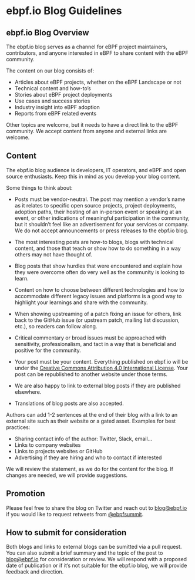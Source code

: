 # ebpf.io Blog Guidelines #

## ebpf.io Blog Overview ##

The ebpf.io blog serves as a channel for eBPF project maintainers, contributors, and anyone interested in eBPF to share content with the eBPF community.

The content on our blog consists of:
* Articles about eBPF projects, whether on the eBPF Landscape or not
* Technical content and how-to’s
* Stories about eBPF project deployments
* Use cases and success stories
* Industry insight into eBPF adoption
* Reports from eBPF related events

Other topics are welcome, but it needs to have a direct link to the eBPF community. We accept content from anyone and external links are welcome.

## Content ##
The ebpf.io blog audience is developers, IT operators, and eBPF and open source enthusiasts. Keep this in mind as you develop your blog content.

Some things to think about:
* Posts must be vendor-neutral. The post may mention a vendor’s name as it relates to specific open source projects, project deployments, adoption paths, their hosting of an in-person event or speaking at an event, or other indications of meaningful participation in the community, but it shouldn’t feel like an advertisement for your services or company. We do not accept announcements or press releases to the ebpf.io blog.

* The most interesting posts are how-to blogs, blogs with technical content, and those that teach or show how to do something in a way others may not have thought of.
* Blog posts that show hurdles that were encountered and explain how they were overcome often do very well as the community is looking to learn.
* Content on how to choose between different technologies and how to accommodate different legacy issues and platforms is a good way to highlight your learnings and share with the community.
* When showing upstreaming of a patch fixing an issue for others, link back to the GitHub issue (or upstream patch, mailing list discussion, etc.), so readers can follow along.
* Critical commentary or broad issues must be approached with sensitivity, professionalism, and tact in a way that is beneficial and positive for the community.
* Your post must be your content. Everything published on ebpf.io will be under the [Creative Commons Attribution 4.0 International License](https://creativecommons.org/licenses/by/4.0/). Your post can be republished to another website under those terms.
* We are also happy to link to external blog posts if they are published elsewhere.
* Translations of blog posts are also accepted.

Authors can add 1-2 sentences at the end of their blog with a link to an external site such as their website or a gated asset. Examples for best practices:
* Sharing contact info of the author: Twitter, Slack, email...
* Links to company websites
* Links to projects websites or GitHub
* Advertising if they are hiring and who to contact if interested

We will review the statement, as we do for the content for the blog. If changes are needed, we will provide suggestions.

## Promotion ##
Please feel free to share the blog on Twitter and reach out to [blog@ebpf.io](blog@ebpf.io) if you would like to request retweets from [@ebpfsummit](https://twitter.com/eBPFsummit).

## How to submit for consideration ##
Both blogs and links to external blogs can be sumitted via a pull request. You can also submit a brief summary and the topic of the post to [blog@ebpf.io](blog@ebpf.io) for consideration or review. We will respond with a proposed date of publication or if it’s not suitable for the ebpf.io blog, we will provide feedback and direction.
